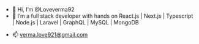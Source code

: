 - 👋 Hi, I’m @Loveverma92
- 👀 I’m a full stack developer with hands on React.js | Next.js | Typescript | Node.js | Laravel | GraphQL | MySQL | MongoDB
<!-- - 🌱 I’m currently learning ... -->
<!-- - 💞️ I’m looking to collaborate on ... -->
- 📫 verma.love921@gmail.com

<!---
Loveverma92/Loveverma92 is a ✨ special ✨ repository because its `README.md` (this file) appears on your GitHub profile.
You can click the Preview link to take a look at your changes.
--->
